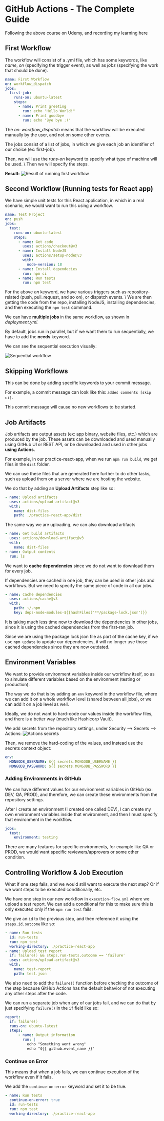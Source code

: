 # GitHub Actions - The Complete Guide

Following the above course on Udemy, and recording my learning here

## First Workflow
The workflow will consist of a .yml file, which has some keywords, like *name*, *on* (specifying the trigger event), as well as *jobs* (specifying the work that should be done).

```yml
name: First Workflow
on: workflow_dispatch
jobs:
  first-job:
    runs-on: ubuntu-latest
    steps:
      - name: Print greeting
        run: echo "Hello World!"
      - name: Print goodbye
        run: echo "Bye bye ;)"
```

The *on: workflow_dispatch* means that the workflow will be executed manually by the user, and not on some other events.

The jobs consist of a list of jobs, in which we give each job an identifier of our choice (ex: first-job).

Then, we will use the *runs-on* keyword to specify what type of machine will be used.
\\
Then we will specify the steps.

**Result:**
![Result of running first workflow](img/first-workflow.png)

## Second Workflow (Running tests for React app)

We have simple unit tests for this React application, in which in a real scenario, we would want to run this using a workflow.

```yml
name: Test Project
on: push
jobs:
  test:
    runs-on: ubuntu-latest
    steps:
      - name: Get code
        uses: actions/checkout@v3
      - name: Install NodeJS
        uses: actions/setup-node@v3
        with:
          node-version: 18
      - name: Install dependecies
        run: npm ci
      - name: Run tests
        run: npm test
```

For the above *on* keyword, we have various triggers such as repository-related (push, pull_request, and so on), or dispatch events.
\\
We are then getting the code from the repo, installing NodeJS, installing dependencies, and then executing the `npm test` command.

We can have **multiple jobs** in the same workflow, as shown in *deployment.yml*.

By default, jobs run in parallel, but if we want them to run sequentially, we have to add the **needs** keyword.

We can see the sequential execution visually:

![Sequential workflow](img/sequential.png)

## Skipping Workflows
This can be done by adding specific keywords to your commit message.

For example, a commit message can look like this: `added comments [skip ci]`.

This commit message will cause no new workflows to be started.

## Job Artifacts
Job artifacts are output assets (ex: app binary, website files, etc.) which are produced by the job.
These assets can be downloaded and used manually using GitHub UI or REST API, or be downloaded and used in other jobs **using Actions**.

For example, in our practice-react-app, when we run `npm run build`, we get files in the `dist` folder.

We can use these files that are generated here further to do other tasks, such as upload them on a server where we are hosting the website.

We do that by adding an **Upload Artifacts** step like so:

```yml
- name: Upload artifacts
  uses: actions/upload-artifact@v3
  with:
    name: dist-files
    path: ./practice-react-app/dist
```

The same way we are uploading, we can also download artifacts

```yml
- name: Get build artifacts
  uses: actions/download-artifact@v3
  with:
    name: dist-files
- name: Output contents
  run: ls
```

We want to **cache dependencies** since we do not want to download them for every job.

If dependencies are cached in one job, they can be used in other jobs and workflows.
But we need to specify the same piece of code in all our jobs.

```yml
- name: Cache dependencies
  uses: actions/cache@v3
  with:
    path: ~/.npm
    key: deps-node-modules-${{hashFiles('**/package-lock.json')}}
```

It is taking much less time now to download the dependencies in other jobs, since it is using the cached dependencies from the first-ran job.

Since we are using the package lock json file as part of the cache key, if we use `npm update` to update our dependencies, it will no longer use those cached dependencies since they are now outdated.

## Environment Variables

We want to provide environment variables inside our workflow itself, so as to simulate different variables based on the environment (testing or production).

The way we do that is by adding an `env` keyword in the workflow file, where we can add it on a whole workflow level (shared between all jobs), or we can add it on a job level as well.

Ideally, we do not want to hard-code our values inside the workflow files, and there is a better way (much like Hashicorp Vault).

We add secrets from the repository settings, under Security --> Secrets --> Actions:
![Actions secrets](img/secrets.png)

Then, we remove the hard-coding of the values, and instead use the secrets context object:

```yml
env:
  MONGODB_USERNAME: ${{ secrets.MONGODB_USERNAME }}
  MONGODB_PASSWORD: ${{ secrets.MONGODB_PASSWORD }}
```

### Adding Environments in GitHub
We can have different values for our environment variables in GitHub (ex: DEV, QA, PROD), and therefore, we can create these environments from the repository settings.

After I create an environment (I created one called DEV), I can create my own environment variables inside that environment, and then I must specify that environment in the workflow.

```yml
jobs:
  test:
    environment: testing
```

There are many features for specific environments, for example like QA or PROD, we would want specific reviewers/approvers or some other condition.

## Controlling Workflow & Job Execution

What if one step fails, and we would still want to execute the next step? Or if we want steps to be executed conditionally, etc.

We have one step in our new workflow in `execution-flow.yml` where we upload a test report. We can add a conditional for this to make sure this is only executed only if the `npm run test` fails.

We give an `id` to the previous step, and then reference it using the `steps.id.outcome` like so:

```yml
- name: Run tests
  id: run-tests
  run: npm test
  working-directory: ./practice-react-app
- name: Upload test report
  if: failure() && steps.run-tests.outcome == 'failure'
  uses: actions/upload-artifact@v3
  with:
    name: test-report
    path: test.json
```

We also need to add the `failure()` function before checking the outcome of the step because GitHub Actions has the default behavior of not executing any other steps after the code.

We can run a separate job when any of our jobs fail, and we can do that by just specifying `failure()` in the `if` field like so:

```yml
report:
  if: failure()
  runs-on: ubuntu-latest
  steps:
      - name: Output information
        run: |
          echo "Something went wrong"
          echo "${{ github.event_name }}"
```


### Continue on Error
This means that when a job fails, we can continue execution of the workflow even if it fails.

We add the `continue-on-error` keyword and set it to be true.

```yml
- name: Run tests
  continue-on-error: true
  id: run-tests
  run: npm test
  working-directory: ./practice-react-app
```


